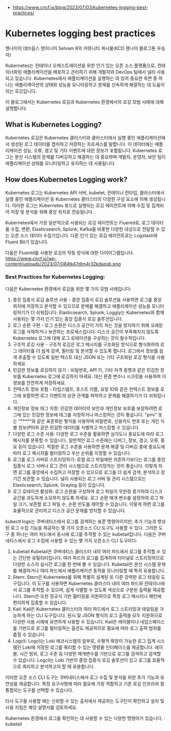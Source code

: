 - https://www.cncf.io/blog/2023/07/03/kubernetes-logging-best-practices/

# Kubernetes logging best practices

첸나이의 데브옵스 엔지니어 Selvam R의 커뮤니티 게시물(KCD 첸나이 블로그톤 우승자)

Kubernetes는 컨테이너 오케스트레이션을 위한 인기 있는 오픈 소스 플랫폼으로, 컨테이너화된 애플리케이션을 배포하고 관리하기 위해 개발자와 DevOps 팀에서 널리 사용되고 있습니다. Kubernetes에서 애플리케이션을 실행하는 데 있어 중요한 측면 중 하나는 애플리케이션의 상태와 성능을 모니터링하고 문제를 신속하게 해결하는 데 도움이 되는 로깅입니다.

이 블로그에서는 Kubernetes 로깅과 Kubernetes 환경에서의 로깅 모범 사례에 대해 설명합니다.

## What is Kubernetes Logging?
Kubernetes 로깅은 Kubernetes 클러스터와 클러스터에서 실행 중인 애플리케이션에서 생성된 로그 데이터를 캡처하고 저장하는 프로세스를 말합니다. 이 데이터에는 애플리케이션 성능, 오류, 경고 및 기타 이벤트에 대한 정보가 포함됩니다. Kubernetes 로그는 분산 시스템의 문제를 디버깅하고 해결하는 데 중요하며 개발자, 운영자, 보안 팀이 애플리케이션 상태를 모니터링하고 유지하는 데 사용됩니다.

## How does Kubernetes Logging work?
Kubernetes 로그는 Kubernetes API 서버, kubelet, 컨테이너 런타임, 클러스터에서 실행 중인 애플리케이션 등 Kubernetes 클러스터의 다양한 구성 요소에 의해 생성됩니다. 이러한 로그는 Kubernetes 포드로 실행되는 로깅 에이전트에 의해 수집 및 집계되어 저장 및 분석을 위해 중앙 위치로 전송됩니다.

Kubernetes에서 가장 일반적으로 사용되는 로깅 에이전트는 Fluentd로, 로그 데이터를 수집, 변환, Elasticsearch, Splunk, Kafka를 비롯한 다양한 대상으로 전달할 수 있는 오픈 소스 데이터 수집기입니다. 다른 인기 있는 로깅 에이전트로는 Logstash와 Fluent Bit가 있습니다.

다음은 Fluentd를 사용한 로깅의 작동 방식에 대한 다이어그램입니다.
https://www.cncf.io/wp-content/uploads/2023/07/084tk47dlm4r32kdapsb.png

### Best Practices for Kubernetes Logging:

다음은 Kubernetes 환경에서 로깅을 위한 몇 가지 모범 사례입니다:

1. 중앙 집중식 로깅 솔루션 사용 - 중앙 집중식 로깅 솔루션을 사용하면 로그를 중앙 위치에 저장하고 분석할 수 있으므로 문제를 해결하고 애플리케이션 성능을 모니터링하기가 더 쉬워집니다. Elasticsearch, Splunk, Loggly는 Kubernetes와 함께 사용되는 몇 가지 인기 있는 중앙 집중식 로깅 솔루션입니다.
2. 로그 순환 구현 - 로그 순환은 디스크 공간이 가득 차는 것을 방지하기 위해 오래된 로그를 삭제하거나 보관하는 프로세스입니다. 디스크 공간이 부족해지지 않도록 Kubernetes 로그에 대해 로그 로테이션을 구성하는 것이 필수적입니다.
3. 구조적 로깅 사용 - 구조적 로깅은 로그 메시지를 구조화된 방식으로 형식화하여 로그 데이터를 더 쉽게 검색, 필터링 및 분석할 수 있도록 합니다. 로그에서 정보를 쉽게 추출할 수 있도록 일반 텍스트 대신 JSON 또는 기타 구조화된 로깅 형식을 사용하세요.
4. 민감한 정보를 로깅하지 않기 - 비밀번호, API 키, 기타 자격 증명과 같은 민감한 정보를 Kubernetes 로그에 로깅하지 마세요. 대신 환경 변수나 시크릿을 사용하여 이 정보를 안전하게 저장하세요.
5. 컨텍스트 정보 포함 - 타임스탬프, 호스트 이름, 요청 ID와 같은 컨텍스트 정보를 로그에 포함하면 로그 이벤트의 상관 관계를 파악하고 문제를 해결하기가 더 쉬워집니다.
6. 개인정보 정보 태그 지정:
민감한 데이터의 보안과 개인정보 보호를 보장하려면 로그에 있는 민감한 정보에 태그를 지정하거나 마스킹하는 것이 좋습니다. "priv" 또는 "****"와 같은 표준화된 형식을 사용하여 비밀번호, 신용카드 번호 또는 개인 식별 정보(PII)와 같은 민감한 데이터를 식별하고 마스킹할 수 있습니다.
7. 다양한 로그 수준 사용:
다양한 로그 수준을 활용하면 심각도나 중요도에 따라 로그 메시지를 분류할 수 있습니다. 일반적인 로그 수준에는 디버그, 정보, 경고, 오류, 중요 등이 있습니다. 적절한 로그 수준을 사용하면 문제 해결 및 디버깅 중에 중요도에 따라 로그 메시지를 필터링하고 우선 순위를 지정할 수 있습니다.
8. 로그를 로그 서버로 스트리밍하기:
로컬 로그 파일에만 의존하기보다는 로그를 중앙 집중식 로그 서버나 로그 관리 시스템으로 스트리밍하는 것이 좋습니다. 이렇게 하면 로그를 중앙에서 수집하고 저장할 수 있으므로 로그를 더 쉽게 검색, 분석하고 장기간 보관할 수 있습니다. 널리 사용되는 로그 서버 및 관리 시스템으로는 Elasticsearch, Splunk, Graylog 등이 있습니다.
9. 로그 로테이션 활성화:
로그 순환을 구성하여 로그 파일이 무한정 증가하여 디스크 공간을 과도하게 소모하지 않도록 하세요. 로그 순환 매개 변수를 설정하여 로그 파일 크기, 보존할 로그 파일 수, 순환 빈도를 제어할 수 있습니다. 이렇게 하면 로그를 효율적으로 관리하고 디스크 공간 문제를 방지할 수 있습니다.

kubectl logs는 쿠버네티스에서 로그를 검색하는 표준 명령어이지만, 추가 기능과 향상된 로그 수집 기능을 제공하는 몇 가지 오픈소스 CLI 도구도 사용할 수 있다. 그러한 도구 중 하나는 여러 파드에서 동시에 로그를 추적할 수 있는 kubetail입니다. 다음은 쿠버네티스에서 로그 수집에 사용할 수 있는 몇 가지 오픈소스 CLI 도구이다:

1. kubetail
Kubetail은 쿠버네티스 클러스터 내의 여러 파드에서 로그를 추적할 수 있는 간단한 유틸리티입니다. 여러 파드의 로그를 집계하여 터미널로 스트리밍하므로 다양한 소스의 실시간 로그를 한 번에 볼 수 있습니다. Kubetail은 분산 시스템 문제를 해결하거나 여러 파드에서 애플리케이션 동작을 모니터링할 때 특히 유용합니다.
2. Stern:
Stern은 Kubernetes를 위해 특별히 설계된 또 다른 강력한 로그 테일링 도구입니다. 이 도구를 사용하면 Kubernetes 클러스터 내의 여러 파드와 컨테이너에서 로그를 추적할 수 있으며, 쉽게 식별할 수 있도록 색상으로 구분된 출력을 제공합니다. Stern은 또한 정규식 기반 필터링을 지원하므로 특정 로그 메시지나 패턴에 편리하게 집중할 수 있습니다.
3. Kail:
Kail은 Kubernetes 클러스터의 여러 파드에서 로그 스트리밍과 테일링을 가능하게 하는 CLI 도구입니다. 원시 및 JSON 형식의 로그 출력을 모두 지원하므로 다양한 사용 사례에 유연하게 사용할 수 있습니다. Kail은 레이블이나 네임스페이스를 기반으로 로그를 필터링하는 옵션도 제공하므로 필요에 따라 로그 출력 범위를 좁힐 수 있습니다.
4. Logcli:
Logcli는 Loki 에코시스템의 일부로, 수평적 확장이 가능한 로그 집계 시스템인 Loki에 저장된 로그를 쿼리할 수 있는 명령줄 인터페이스를 제공합니다. 레이블, 시간 범위, 로그 수준 등 다양한 매개변수를 기반으로 로그를 검색하고 검색할 수 있습니다. Logcli는 Loki 기반의 중앙 집중식 로깅 솔루션이 있고 로그를 효율적으로 쿼리하고 분석하고자 할 때 유용합니다.

이러한 오픈 소스 CLI 도구는 쿠버네티스에서 로그 수집 및 분석을 위한 추가 기능과 유연성을 제공합니다. 특정 요구사항에 따라 필요에 가장 적합하고 기존 로깅 인프라와 잘 통합되는 도구를 선택할 수 있습니다.

타사 도구를 사용할 때는 신뢰할 수 있는 출처에서 제공하는 도구인지 확인하고 설치 및 사용 지침은 해당 설명서를 검토하세요.

Kubernetes 환경에서 로그를 확인하는 데 사용할 수 있는 다양한 명령어가 있습니다. : kubetail